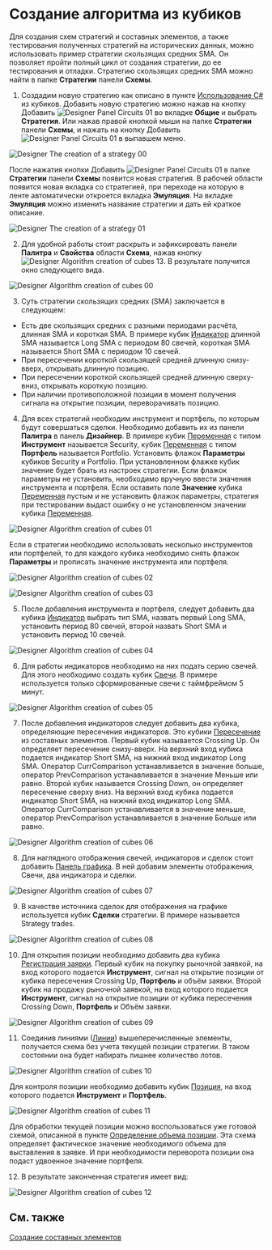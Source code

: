 # Создание алгоритма из кубиков

Для создания схем стратегий и составных элементов, а также тестирования полученных стратегий на исторических данных, можно использовать пример стратегии скользящих средних SMA. Он позволяет пройти полный цикл от создания стратегии, до ее тестирования и отладки. Стратегию скользящих средних SMA можно найти в папке **Стратегии** панели **Схемы**.

1. Создадим новую стратегию как описано в пункте [Использование C\#](../using_csharp.md) из кубиков. Добавить новую стратегию можно нажав на кнопку Добавить ![Designer Panel Circuits 01](../../../../images/designer_panel_circuits_01.png) во вкладке **Общие** и выбрать **Стратегия**. Или нажав правой кнопкой мыши на папке **Стратегии** панели **Схемы**, и нажать на кнопку Добавить ![Designer Panel Circuits 01](../../../../images/designer_panel_circuits_01.png) в выпавшем меню.

![Designer The creation of a strategy 00](../../../../images/designer_creation_of_strategy_00.png)

После нажатия кнопки Добавить ![Designer Panel Circuits 01](../../../../images/designer_panel_circuits_01.png) в папке **Стратегии** панели **Схемы** появится новая стратегия. В рабочей области появится новая вкладка со стратегией, при переходе на которую в ленте автоматически откроется вкладка **Эмуляция**. На вкладке **Эмуляция** можно изменить название стратегии и дать ей краткое описание.

![Designer The creation of a strategy 01](../../../../images/designer_creation_of_strategy_01.png)

2. Для удобной работы стоит раскрыть и зафиксировать панели **Палитра** и **Свойства** области **Схема**, нажав кнопку ![Designer Algorithm creation of cubes 13](../../../../images/designer_algorithm_creation_of_elements_13.png). В результате получится окно следующего вида.

![Designer Algorithm creation of cubes 00](../../../../images/designer_algorithm_creation_of_elements_00.png)

3. Суть стратегии скользящих средних (SMA) заключается в следующем:

- Есть две скользящих средних с разными периодами расчёта, длинная SMA и короткая SMA. В примере кубик [Индикатор](elements/common/indicator.md) длинной SMA называется Long SMA с периодом 80 свечей, короткая SMA называется Short SMA с периодом 10 свечей.
- При пересечении короткой скользящей средней длинную снизу\-вверх, открывать длинную позицию.
- При пересечении короткой скользящей средней длинную сверху\-вниз, открывать короткую позицию.
- При наличии противоположной позиции в момент получения сигнала на открытие позиции, переворачивать позицию.

4. Для всех стратегий необходим инструмент и портфель, по которым будут совершаться сделки. Необходимо добавить их из панели **Палитра** в панель **Дизайнер**. В примере кубик [Переменная](elements/data_sources/variable.md) с типом **Инструмент** называется Security, кубик [Переменная](elements/data_sources/variable.md) с типом **Портфель** называется Portfolio. Установить флажок **Параметры** кубиков Security и Portfolio. При установленном флажке кубик значение будет брать из настроек стратегии. Если флажок параметры не установить, необходимо вручную ввести значения инструмента и портфеля. Если оставить поле **Значение** кубика [Переменная](elements/data_sources/variable.md) пустым и не установить флажок параметры, стратегия при тестировании выдаст ошибку о не установленном значении кубика [Переменная](elements/data_sources/variable.md).

![Designer Algorithm creation of cubes 01](../../../../images/designer_algorithm_creation_of_elements_01.png)

Если в стратегии необходимо использовать несколько инструментов или портфелей, то для каждого кубика необходимо снять флажок **Параметры** и прописать значение инструмента или портфеля.

![Designer Algorithm creation of cubes 02](../../../../images/designer_algorithm_creation_of_elements_02.png)

![Designer Algorithm creation of cubes 03](../../../../images/designer_algorithm_creation_of_elements_03.png)

5. После добавления инструмента и портфеля, следует добавить два кубика [Индикатор](elements/common/indicator.md) выбрать тип SMA, назвать первый Long SMA, установить период 80 свечей, второй назвать Short SMA и установить период 10 свечей.

![Designer Algorithm creation of cubes 04](../../../../images/designer_algorithm_creation_of_elements_04.png)

6. Для работы индикаторов необходимо на них подать серию свечей. Для этого необходимо создать кубик [Свечи](elements/data_sources/candles.md). В примере используется только сформированные свечи с таймфреймом 5 минут.

![Designer Algorithm creation of cubes 05](../../../../images/designer_algorithm_creation_of_elements_05.png)

7. После добавления индикаторов следует добавить два кубика, определяющие пересечения индикаторов. Это кубики [Пересечение](elements/common/crossing.md) из составных элементов. Первый кубик называется Crossing Up. Он определяет пересечение снизу\-вверх. На верхний вход кубика подается индикатор Short SMA, на нижний вход индикатор Long SMA. Оператор CurrComparison устанавливается в значение больше, оператор PrevComparison устанавливается в значение Меньше или равно. Второй кубик называется Crossing Down, он определяет пересечение сверху вниз. На верхний вход кубика подается индикатор Short SMA, на нижний вход индикатор Long SMA. Оператор CurrComparison устанавливается в значение меньше, оператор PrevComparison устанавливается в значение Больше или равно.

![Designer Algorithm creation of cubes 06](../../../../images/designer_algorithm_creation_of_elements_06.png)

8. Для наглядного отображения свечей, индикаторов и сделок стоит добавить [Панель графика](elements/common/chart.md). В ней добавим элементы отображения, Свечи, два индикатора и сделки.

![Designer Algorithm creation of cubes 07](../../../../images/designer_algorithm_creation_of_elements_07.png)

9. В качестве источника сделок для отображения на графике используется кубик **Сделки** стратегии. В примере называется Strategy trades.

![Designer Algorithm creation of cubes 08](../../../../images/designer_algorithm_creation_of_elements_08.png)

10. Для открытия позиции необходимо добавить два кубика [Регистрация заявки](elements/orders/register.md). Первый кубик на покупку рыночной заявкой, на вход которого подается **Инструмент**, сигнал на открытие позиции от кубика пересечения Crossing Up, **Портфель** и объём заявки. Второй кубик на продажу рыночной заявкой, на вход которого подается **Инструмент**, сигнал на открытие позиции от кубика пересечения Crossing Down, **Портфель** и Объём заявки.

![Designer Algorithm creation of cubes 09](../../../../images/designer_algorithm_creation_of_elements_09.png)

11. Соединив линиями ([Линии](lines.md)) вышеперечисленные элементы, получается схема без учета текущей позиции стратегии. В таком состоянии она будет набирать лишнее количество лотов.

![Designer Algorithm creation of cubes 10](../../../../images/designer_algorithm_creation_of_elements_10.png)

Для контроля позиции необходимо добавить кубик [Позиция](elements/positions/current.md), на вход которого подается **Инструмент** и **Портфель**.

![Designer Algorithm creation of cubes 11](../../../../images/designer_algorithm_creation_of_elements_11.png)

Для обработки текущей позиции можно воспользоваться уже готовой схемой, описанной в пункте [Определение объема позиции](schema_samples/get_current_position.md). Эта схема определяет фактическое значение необходимого объема для выставления в заявке. И при необходимости переворота позиции она подаст удвоенное значение портфеля.

12. В результате законченная стратегия имеет вид:

![Designer Algorithm creation of cubes 12](../../../../images/designer_algorithm_creation_of_elements_12.png)

## См. также

[Создание составных элементов](composite_elements.md)
